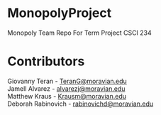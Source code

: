 # MonopolyProject
Monopoly Team Repo For Term Project CSCI 234

# Contributors
Giovanny Teran - TeranG@moravian.edu <br />
Jamell Alvarez - alvarezj@moravian.edu <br />
Matthew Kraus - Krausm@moravian.edu <br />
Deborah Rabinovich - rabinovichd@moravian.edu

